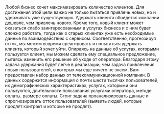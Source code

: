 Любой бизнес хочет максимизировать количество клиентов. Для достижения этой цели важно не только пытаться привлечь новых, 
но и удерживать уже существующих. Удержать клиента обойдется компании дешевле, чем привлечь нового. 
Кроме того, новый клиент может оказаться слабо заинтересованным в услугах бизнеса и с ним будет сложно работать, 
тогда как о старых клиентах уже есть необходимые данные по взаимодействию с сервисом.
Соответственно, прогнозируя отток, мы можем вовремя среагировать и попытаться удержать клиента, который хочет уйти. 
Опираясь на данные об услугах, которыми пользуется клиент, мы можем сделать ему специальное предложение, 
пытаясь изменить его решение об уходе от оператора. Благодаря этому задача удержания будет легче в реализации, 
чем задача привлечения новых пользователей, о которых мы еще ничего не знаем.
Вам предоставлен набор данных от телекоммуникационной компании. В данных содержится информация о 
почти шести тысячах пользователей, их демографических характеристиках, услугах, которыми они пользуются, 
длительности пользования услугами оператора, методе оплаты, размере оплаты.
Cтоит задача проанализировать данные и спрогнозировать отток пользователей (выявить людей, которые продлят 
контракт и которые не продлят).
